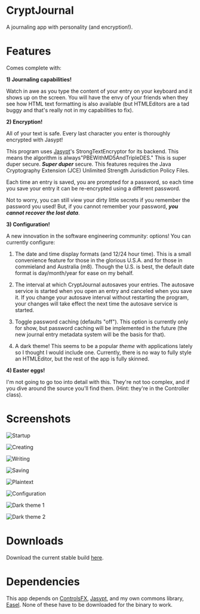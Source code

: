 CryptJournal
============

A journaling app with personality (and encryption!).

Features
============

Comes complete with:

**1) Journaling capabilities!**

Watch in awe as you type the content of your entry on your keyboard and it shows up on the screen.
You will have the envy of your friends when they see how HTML text formatting is also available (but HTMLEditors are a tad
buggy and that's really not in my capabilities to fix).

**2) Encryption!**

All of your text is safe. Every last character you enter is thoroughly encrypted with Jasypt!

This program uses [Jasypt](http://http://www.jasypt.org/)'s StrongTextEncryptor for its backend. This means the algorithm is always"PBEWithMD5AndTripleDES." This is super duper secure.
***Super duper*** secure. This features requires the Java Cryptography Extension (JCE) Unlimited Strength Jurisdiction Policy Files.

Each time an entry is saved, you are prompted for a password, so each time you save your entry it can be re-encrypted using a different password.

Not to worry, you can still view your dirty little secrets if you remember the password you used! But, if you cannot remember your password, ***you cannot recover the lost data***.

**3) Configuration!**

A new innovation in the software engineering community: options! You can currently configure:

1) The date and time display formats (and 12/24 hour time). 
This is a small convenience feature for those in the glorious U.S.A. and for those in commieland and Australia (m8). 
Though the U.S. is best, the default date format is day/month/year for ease on my behalf.

2) The interval at which CryptJournal autosaves your entries. The autosave service is started when you open an entry and canceled when you save it. If you change your autosave interval without restarting the program,
your changes will take effect the next time the autosave service is started.

3) Toggle password caching (defaults "off"). This option is currently only for show, but password caching will be implemented in the future (the new
journal entry metadata system will be the basis for that).

4) A dark theme! This seems to be a popular *theme* with applications lately so I thought I would include one.
Currently, there is no way to fully style an HTMLEditor, but the rest of the app is fully skinned. 

**4) Easter eggs!**

I'm not going to go too into detail with this. They're not too complex, and if you dive around the source you'll find them. (Hint: they're in
the Controller class).

Screenshots
============

![Startup](/screenshots/1-Startup.png?raw=true "First screen")

![Creating](/screenshots/2-Creating.png?raw=true "Creating an entry")

![Writing](/screenshots/3-Writing.png?raw=true "Writing an entry")

![Saving](/screenshots/4-Saving.png?raw=true "Saving an entry")

![Plaintext](/screenshots/5-Plaintext.png?raw=true "What that looks like when encrypted (with password U.S.A.)")

![Configuration](/screenshots/6-Configuration.png?raw=true "The options window")

![Dark theme 1](/screenshots/7-Dark_theme.png?raw=true "The dark theme on the first screen")

![Dark theme 2](/screenshots/8-Dark_theme2.png?raw=true "The dark theme on the options window")

Downloads
============

Download the current stable build [here](https://github.com/DoktuhParadox/CryptJournal/releases/). 

Dependencies
============

This app depends on [ControlsFX](http://fxexperience.com/controlsfx/), [Jasypt](http://http://www.jasypt.org/),
and my own commons library, [Easel](https://github.com/DoktuhParadox/Easel). None of these have to be downloaded for the binary to work.
